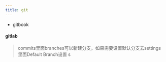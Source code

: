 ```yaml
---
title: git
---
```


- gitbook



#### gitlab

> commits里面branches可以新建分支。如果需要设置默认分支去settings里面Default Branch设置
s
